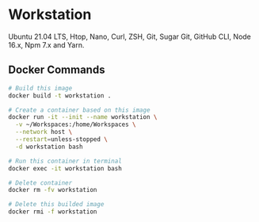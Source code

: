 # Workstation

Ubuntu 21.04 LTS, Htop, Nano, Curl, ZSH, Git, Sugar Git, GitHub CLI, Node 16.x, Npm 7.x and Yarn.

## Docker Commands
```bash
# Build this image
docker build -t workstation .

# Create a container based on this image
docker run -it --init --name workstation \
  -v ~/Workspaces:/home/Workspaces \
  --network host \
  --restart=unless-stopped \
  -d workstation bash

# Run this container in terminal
docker exec -it workstation bash

# Delete container
docker rm -fv workstation

# Delete this builded image
docker rmi -f workstation
```